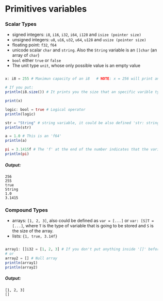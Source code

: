 # Primitives variables
### Scalar Types
- signed integers: ```i8```, ```i16```, ```i32```, ```i64```, ```i128``` and ```isize (pointer size)```
- unsigned integers: ```u8```, ```u16```, ```u32```, ```u64```, ```u128``` and ```usize (pointer size)```
- floating point: ```f32```, ```f64```
- unicode scalar  ```char``` and ```string```. Also the ```String``` variable is an ```[]char``` (an array of ```char```)
- ```bool``` either ```true``` or ```false```
- The unit type ```unit```, whose only possible value is an empty value

```julia

x: i8 = 255 # Maximun capacity of an i8   # NOTE: x = 256 will print an error of exceded capacity of an i8

# If you put:
println(i8.size()) # It prints you the size that an specific varible type can support, in this case i8

print(x)

logic: bool = true # Logical operator
println(logic)

str = "String" # string variable, it could be also defined 'str: string = "String"' or  'str: []char = "String"'
println(str)

a = 1.0 # This is an 'f64'
println(a)

pi = 3.1415f # The 'f' at the end of the number indicates that the variable is a floating number (f32)
println(pi)

```

##### Output:
```
256
255
true
String
1.0
3.1415
```

### Compound Types
- arrays: ```[1, 2, 3]```, also could be defined as ```var = [...]``` or ```var: [S]T = [...]```, where ```T``` is the type of variable that is going to be stored and ```S``` is the size of the array.
- lists: ```{1, true, 3.14f}```

```julia

array1: []i32 = [1, 2, 3] # If you don't put anything inside '[]' before the 'i32', the code will create a dynamic allocated array
# or
array2 = [] # Null array
println(array1)
println(array2)

```

##### Output:
```
[1, 2, 3]
[]
```
